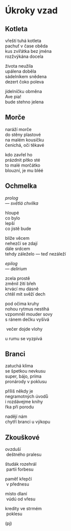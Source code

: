 Úkroky vzad
===========


Kotleta
-------

vřeští tuhá kotleta  
pachuť v čase oběda  
kus zvířátka bez jména  
rozžvýkána docela

života neužila  
upálena doběla  
sádelníkem snědena  
dezert čoko poleva

jídelníčku obměna  
Ave pia!  
bude stehno jelena


Morče
-----
 
naráží morče  
do stěny plastové  
na malém kousíčku  
čenichá, oči těkavé  
  
kdo zavřel ho  
prázdnit pítko sté  
to malé morčátko  
blouzní, je mu bléé
 

Ochmelka
--------

*prolog*  
— *světlá chvilka*

hloupé  
co bylo  
lepší  
co jistě bude

blíže věcem  
nehezčí se zdají  
dále srdcem  
tehdy záleželo — teď nezáleží

*epilog*  
— *delirium*

zcela prostě  
změnil žití břeh  
krvácí mu dásně  
chtěl mít svěží dech

pod očima kruhy  
nohou rytmus nestíhá  
vzpomněl mouder sovy  
s ránem dečku vyšívá

&nbsp;večer dojde vlohy

u rumu se vyzpívá


Branci
------

zatuchá klima  
se špetkou nevkusu  
super, bájo, príma  
pronárody v poklusu

příliš někdy je  
negramotných úvodů  
i rozdávejme knihy  
řka při porodu

nadějí nám  
chytří branci
u výkopu


Zkouškové
---------

ovzduší  
&nbsp;deštného pralesu

študák rozehrál    
&nbsp;partii forbesu

paměť křepčí  
&nbsp;v přednesu

místo dlaní  
&nbsp;vúdú od vřesu

kredity ve strmém  
&nbsp;poklesu


(pj)

